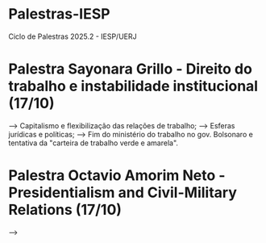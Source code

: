 # Palestras-IESP
Ciclo de Palestras 2025.2 - IESP/UERJ


# Palestra Sayonara Grillo - Direito do trabalho e instabilidade institucional (17/10)

--> Capitalismo e flexibilização das relações de trabalho;
--> Esferas jurídicas e políticas;
--> Fim do ministério do trabalho no gov. Bolsonaro e tentativa da "carteira de trabalho verde e amarela".


# Palestra Octavio Amorim Neto - Presidentialism and Civil-Military Relations (17/10)

--> 



